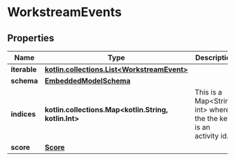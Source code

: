 
# WorkstreamEvents

## Properties
Name | Type | Description | Notes
------------ | ------------- | ------------- | -------------
**iterable** | [**kotlin.collections.List&lt;WorkstreamEvent&gt;**](WorkstreamEvent) |  | 
**schema** | [**EmbeddedModelSchema**](EmbeddedModelSchema) |  |  [optional]
**indices** | **kotlin.collections.Map&lt;kotlin.String, kotlin.Int&gt;** | This is a Map&lt;String, int&gt; where the the key is an activity id. |  [optional]
**score** | [**Score**](Score) |  |  [optional]



